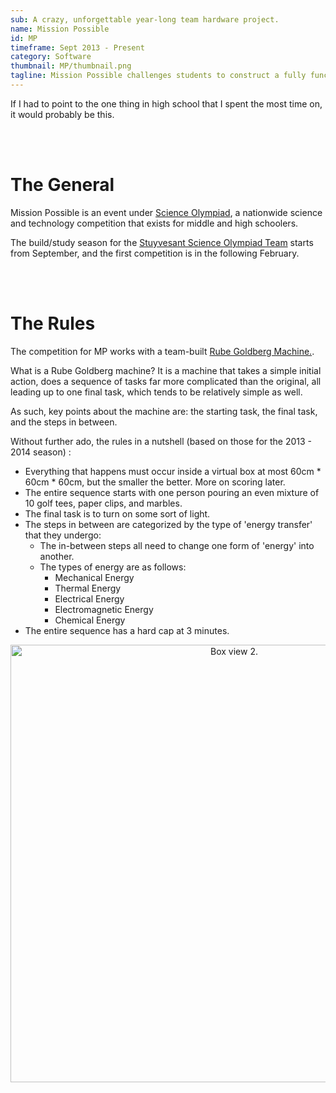 ```yaml
---
sub: A crazy, unforgettable year-long team hardware project.
name: Mission Possible
id: MP
timeframe: Sept 2013 - Present
category: Software
thumbnail: MP/thumbnail.png
tagline: Mission Possible challenges students to construct a fully functioning Rube Goldberg machine in which a starting action that drives energy transfers to achieve a final task.
---
```



If I had to point to the one thing in high school that I spent the most time on, it would probably be this.




<br>
<br>




The General
===
Mission Possible is an event under [Science Olympiad](http://soinc.org), a nationwide science and technology competition that exists for middle and high schoolers.

The build/study season for the [Stuyvesant Science Olympiad Team](http://stuyscioly.github.io) starts from September, and the first competition is in the following February.




<br>
<br>





The Rules
===
The competition for MP works with a team-built [Rube Goldberg Machine.](http://en.wikipedia.org/wiki/Rube_Goldberg_machine).

What is a Rube Goldberg machine? It is a machine that takes a simple initial action, does a sequence of tasks far more complicated than the original, all leading up to one final task, which tends to be relatively simple as well.

As such, key points about the machine are: the starting task, the final task, and the steps in between.

Without further ado, the rules in a nutshell (based on those for the 2013 - 2014 season) :


 * Everything that happens must occur inside a virtual box at most 60cm * 60cm * 60cm, but the smaller the better. More on scoring later.
 * The entire sequence starts with one person pouring an even mixture of 10 golf tees, paper clips, and marbles.
 * The final task is to turn on some sort of light.
 * The steps in between are categorized by the type of &#39;energy transfer&#39; that they undergo:
	 * The in-between steps all need to change one form of &#39;energy&#39; into another.
	 * The types of energy are as follows:
		 * Mechanical Energy
		 * Thermal Energy
		 * Electrical Energy
		 * Electromagnetic Energy
		 * Chemical Energy
 * The entire sequence has a hard cap at 3 minutes.



<center>
	<img src="{{site.url}}/res/img/ventures/MP/statesbox2.jpg" width="700" alt="Box view 2."/>
</center>
